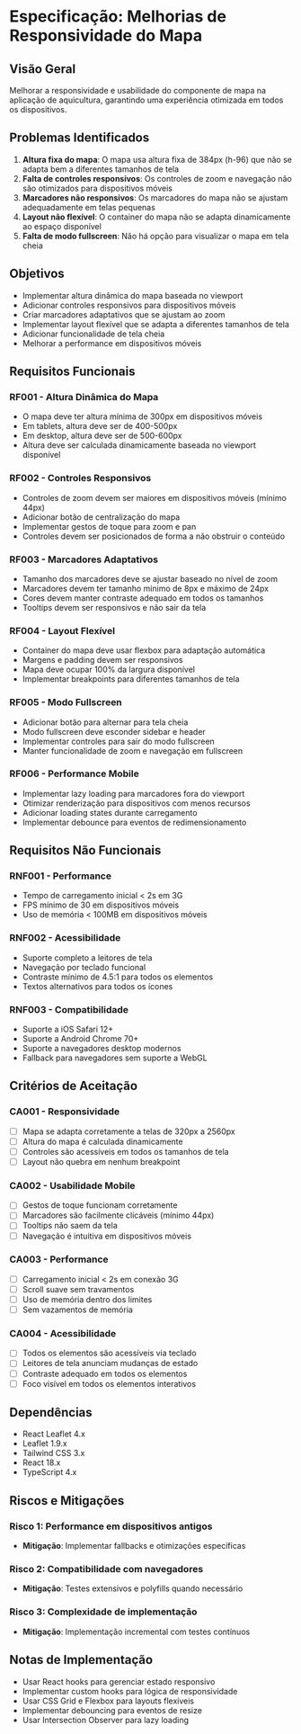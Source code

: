 # Especificação: Melhorias de Responsividade do Mapa

## Visão Geral
Melhorar a responsividade e usabilidade do componente de mapa na aplicação de aquicultura, garantindo uma experiência otimizada em todos os dispositivos.

## Problemas Identificados
1. **Altura fixa do mapa**: O mapa usa altura fixa de 384px (h-96) que não se adapta bem a diferentes tamanhos de tela
2. **Falta de controles responsivos**: Os controles de zoom e navegação não são otimizados para dispositivos móveis
3. **Marcadores não responsivos**: Os marcadores do mapa não se ajustam adequadamente em telas pequenas
4. **Layout não flexível**: O container do mapa não se adapta dinamicamente ao espaço disponível
5. **Falta de modo fullscreen**: Não há opção para visualizar o mapa em tela cheia

## Objetivos
- Implementar altura dinâmica do mapa baseada no viewport
- Adicionar controles responsivos para dispositivos móveis
- Criar marcadores adaptativos que se ajustam ao zoom
- Implementar layout flexível que se adapta a diferentes tamanhos de tela
- Adicionar funcionalidade de tela cheia
- Melhorar a performance em dispositivos móveis

## Requisitos Funcionais

### RF001 - Altura Dinâmica do Mapa
- O mapa deve ter altura mínima de 300px em dispositivos móveis
- Em tablets, altura deve ser de 400-500px
- Em desktop, altura deve ser de 500-600px
- Altura deve ser calculada dinamicamente baseada no viewport disponível

### RF002 - Controles Responsivos
- Controles de zoom devem ser maiores em dispositivos móveis (mínimo 44px)
- Adicionar botão de centralização do mapa
- Implementar gestos de toque para zoom e pan
- Controles devem ser posicionados de forma a não obstruir o conteúdo

### RF003 - Marcadores Adaptativos
- Tamanho dos marcadores deve se ajustar baseado no nível de zoom
- Marcadores devem ter tamanho mínimo de 8px e máximo de 24px
- Cores devem manter contraste adequado em todos os tamanhos
- Tooltips devem ser responsivos e não sair da tela

### RF004 - Layout Flexível
- Container do mapa deve usar flexbox para adaptação automática
- Margens e padding devem ser responsivos
- Mapa deve ocupar 100% da largura disponível
- Implementar breakpoints para diferentes tamanhos de tela

### RF005 - Modo Fullscreen
- Adicionar botão para alternar para tela cheia
- Modo fullscreen deve esconder sidebar e header
- Implementar controles para sair do modo fullscreen
- Manter funcionalidade de zoom e navegação em fullscreen

### RF006 - Performance Mobile
- Implementar lazy loading para marcadores fora do viewport
- Otimizar renderização para dispositivos com menos recursos
- Adicionar loading states durante carregamento
- Implementar debounce para eventos de redimensionamento

## Requisitos Não Funcionais

### RNF001 - Performance
- Tempo de carregamento inicial < 2s em 3G
- FPS mínimo de 30 em dispositivos móveis
- Uso de memória < 100MB em dispositivos móveis

### RNF002 - Acessibilidade
- Suporte completo a leitores de tela
- Navegação por teclado funcional
- Contraste mínimo de 4.5:1 para todos os elementos
- Textos alternativos para todos os ícones

### RNF003 - Compatibilidade
- Suporte a iOS Safari 12+
- Suporte a Android Chrome 70+
- Suporte a navegadores desktop modernos
- Fallback para navegadores sem suporte a WebGL

## Critérios de Aceitação

### CA001 - Responsividade
- [ ] Mapa se adapta corretamente a telas de 320px a 2560px
- [ ] Altura do mapa é calculada dinamicamente
- [ ] Controles são acessíveis em todos os tamanhos de tela
- [ ] Layout não quebra em nenhum breakpoint

### CA002 - Usabilidade Mobile
- [ ] Gestos de toque funcionam corretamente
- [ ] Marcadores são facilmente clicáveis (mínimo 44px)
- [ ] Tooltips não saem da tela
- [ ] Navegação é intuitiva em dispositivos móveis

### CA003 - Performance
- [ ] Carregamento inicial < 2s em conexão 3G
- [ ] Scroll suave sem travamentos
- [ ] Uso de memória dentro dos limites
- [ ] Sem vazamentos de memória

### CA004 - Acessibilidade
- [ ] Todos os elementos são acessíveis via teclado
- [ ] Leitores de tela anunciam mudanças de estado
- [ ] Contraste adequado em todos os elementos
- [ ] Foco visível em todos os elementos interativos

## Dependências
- React Leaflet 4.x
- Leaflet 1.9.x
- Tailwind CSS 3.x
- React 18.x
- TypeScript 4.x

## Riscos e Mitigações

### Risco 1: Performance em dispositivos antigos
- **Mitigação**: Implementar fallbacks e otimizações específicas

### Risco 2: Compatibilidade com navegadores
- **Mitigação**: Testes extensivos e polyfills quando necessário

### Risco 3: Complexidade de implementação
- **Mitigação**: Implementação incremental com testes contínuos

## Notas de Implementação
- Usar React hooks para gerenciar estado responsivo
- Implementar custom hooks para lógica de responsividade
- Usar CSS Grid e Flexbox para layouts flexíveis
- Implementar debouncing para eventos de resize
- Usar Intersection Observer para lazy loading
